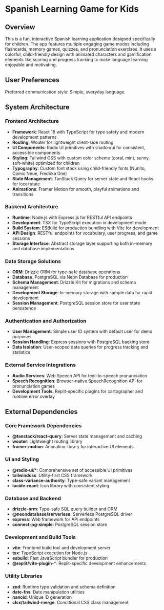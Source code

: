 # Spanish Learning Game for Kids

## Overview

This is a fun, interactive Spanish learning application designed specifically for children. The app features multiple engaging game modes including flashcards, memory games, quizzes, and pronunciation exercises. It uses a colorful, child-friendly design with animated characters and gamification elements like scoring and progress tracking to make language learning enjoyable and motivating.

## User Preferences

Preferred communication style: Simple, everyday language.

## System Architecture

### Frontend Architecture
- **Framework**: React 18 with TypeScript for type safety and modern development patterns
- **Routing**: Wouter for lightweight client-side routing
- **UI Components**: Radix UI primitives with shadcn/ui for consistent, accessible components
- **Styling**: Tailwind CSS with custom color scheme (coral, mint, sunny, soft-white) optimized for children
- **Typography**: Custom font stack using child-friendly fonts (Nunito, Comic Neue, Fredoka One)
- **State Management**: TanStack Query for server state and React hooks for local state
- **Animations**: Framer Motion for smooth, playful animations and transitions

### Backend Architecture
- **Runtime**: Node.js with Express.js for RESTful API endpoints
- **Development**: TSX for TypeScript execution in development mode
- **Build System**: ESBuild for production bundling with Vite for development
- **API Design**: RESTful endpoints for vocabulary, user progress, and game sessions
- **Storage Interface**: Abstract storage layer supporting both in-memory and database implementations

### Data Storage Solutions
- **ORM**: Drizzle ORM for type-safe database operations
- **Database**: PostgreSQL via Neon Database for production
- **Schema Management**: Drizzle Kit for migrations and schema management
- **Development Storage**: In-memory storage with sample data for rapid development
- **Session Management**: PostgreSQL session store for user state persistence

### Authentication and Authorization
- **User Management**: Simple user ID system with default user for demo purposes
- **Session Handling**: Express sessions with PostgreSQL backing store
- **Data Isolation**: User-scoped data queries for progress tracking and statistics

### External Service Integrations
- **Audio Services**: Web Speech API for text-to-speech pronunciation
- **Speech Recognition**: Browser-native SpeechRecognition API for pronunciation games
- **Development Tools**: Replit-specific plugins for cartographer and runtime error overlay

## External Dependencies

### Core Framework Dependencies
- **@tanstack/react-query**: Server state management and caching
- **wouter**: Lightweight routing library
- **framer-motion**: Animation library for interactive UI elements

### UI and Styling
- **@radix-ui/***: Comprehensive set of accessible UI primitives
- **tailwindcss**: Utility-first CSS framework
- **class-variance-authority**: Type-safe variant management
- **lucide-react**: Icon library with consistent styling

### Database and Backend
- **drizzle-orm**: Type-safe SQL query builder and ORM
- **@neondatabase/serverless**: Serverless PostgreSQL driver
- **express**: Web framework for API endpoints
- **connect-pg-simple**: PostgreSQL session store

### Development and Build Tools
- **vite**: Frontend build tool and development server
- **tsx**: TypeScript execution for Node.js
- **esbuild**: Fast JavaScript bundler for production
- **@replit/vite-plugin-***: Replit-specific development enhancements

### Utility Libraries
- **zod**: Runtime type validation and schema definition
- **date-fns**: Date manipulation utilities
- **nanoid**: Unique ID generation
- **clsx/tailwind-merge**: Conditional CSS class management
